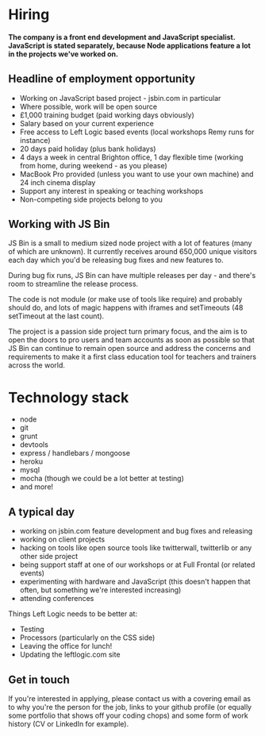 # Hiring

#### The company is a front end development and JavaScript specialist. JavaScript is stated separately, because Node applications feature a lot in the projects we've worked on.

## Headline of employment opportunity

* Working on JavaScript based project - jsbin.com in particular
* Where possible, work will be open source
* £1,000 training budget (paid working days obviously)
* Salary based on your current experience
* Free access to Left Logic based events (local workshops Remy runs for instance)
* 20 days paid holiday (plus bank holidays)
* 4 days a week in central Brighton office, 1 day flexible time (working from home, during weekend - as you please)
* MacBook Pro provided (unless you want to use your own machine) and 24 inch cinema display
* Support any interest in speaking or teaching workshops
* Non-competing side projects belong to you

## Working with JS Bin

JS Bin is a small to medium sized node project with a lot of features (many of which are unknown). It currently receives around 650,000 unique visitors each day which you'd be releasing bug fixes and new features to.

During bug fix runs, JS Bin can have multiple releases per day - and there's room to streamline the release process.

The code is not module (or make use of tools like require) and probably should do, and lots of magic happens with iframes and setTimeouts (48 setTimeout at the last count).

The project is a passion side project turn primary focus, and the aim is to open the doors to pro users and team accounts as soon as possible so that JS Bin can continue to remain open source and address the concerns and requirements to make it a first class education tool for teachers and trainers across the world.

# Technology stack
* node
* git
* grunt
* devtools
* express / handlebars / mongoose
* heroku
* mysql
* mocha (though we could be a lot better at testing)
* and more!

## A typical day
* working on jsbin.com feature development and bug fixes and releasing
* working on client projects
* hacking on tools like open source tools like twitterwall, twitterlib or any other side project
* being support staff at one of our workshops or at Full Frontal (or related events)
* experimenting with hardware and JavaScript (this doesn't happen that often, but something we're interested increasing)
* attending conferences

Things Left Logic needs to be better at:

* Testing
* Processors (particularly on the CSS side)
* Leaving the office for lunch!
* Updating the leftlogic.com site

## Get in touch

If you're interested in applying, please contact us with a covering email as to why you're the person for the job, links to your github profile (or equally some portfolio that shows off your coding chops) and some form of work history (CV or LinkedIn for example).